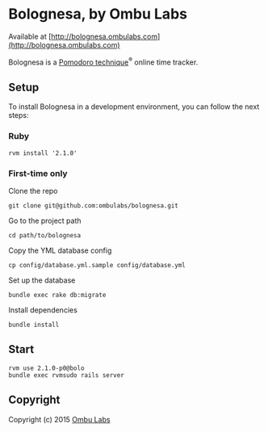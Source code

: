 Bolognesa, by Ombu Labs
=========

Available at [http://bolognesa.ombulabs.com](http://bolognesa.ombulabs.com)

Bolognesa is a [Pomodoro technique](http://www.pomodorotechnique.com)<sup>®</sup> online time tracker.

Setup
-----

To install Bolognesa in a development environment, you can follow the next steps:

### Ruby

    rvm install '2.1.0'

### First-time only

Clone the repo

    git clone git@github.com:ombulabs/bolognesa.git

Go to the project path

    cd path/to/bolognesa

Copy the YML database config

    cp config/database.yml.sample config/database.yml

Set up the database

    bundle exec rake db:migrate

Install dependencies

    bundle install

Start
-----

    rvm use 2.1.0-p0@bolo
    bundle exec rvmsudo rails server

Copyright
---------

Copyright (c) 2015 [Ombu Labs](http://ombulabs.com)
